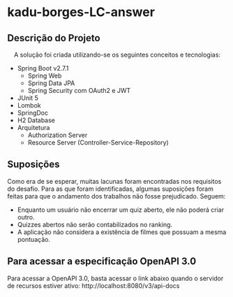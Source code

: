 # kadu-borges-LC-answer

## Descrição do Projeto
<p align="center">
A solução foi criada utilizando-se os seguintes conceitos e tecnologias:
<ul>
  <li>Spring Boot v2.7.1
    <ul>
      <li>Spring Web</li>
      <li>Spring Data JPA</li>
      <li>Spring Security com OAuth2 e JWT</li>
    </ul>
  </li>
  <li>JUnit 5</li>
  <li>Lombok</li>
  <li>SpringDoc</li>
  <li>H2 Database</li>
  <li>Arquitetura
    <ul>
      <li>Authorization Server</li>
      <li>Resource Server (Controller-Service-Repository)</li>
    </ul>
  </li>
</ul>
</p>

## Suposições
Como era de se esperar, muitas lacunas foram encontradas nos requisitos do desafio. Para as que foram identificadas, algumas suposições foram feitas para que o andamento dos trabalhos não fosse prejudicado. Seguem:
<ul>
  <li>Enquanto um usuário não encerrar um quiz aberto, ele não poderá criar outro.</li>
  <li>Quizzes abertos não serão contabilizados no ranking.</li>
  <li>A aplicação não considera a existência de filmes que possuam a mesma pontuação.</li>
</ul>

## Para acessar a especificação OpenAPI 3.0
Para acessar a OpenAPI 3.0, basta acessar o link abaixo quando o servidor de recursos estiver ativo:
http://localhost:8080/v3/api-docs


